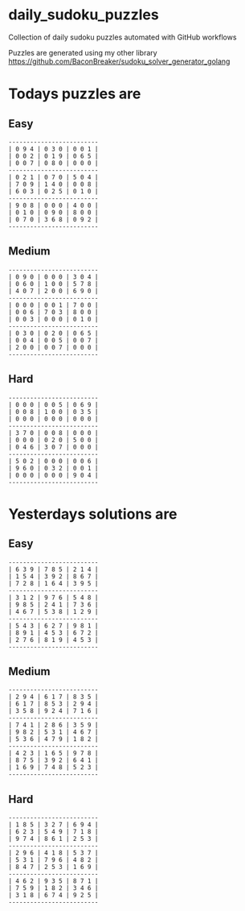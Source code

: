 
# daily_sudoku_puzzles 

Collection of daily sudoku puzzles automated with GitHub workflows 

Puzzles are generated using my other library https://github.com/BaconBreaker/sudoku_solver_generator_golang 
 

# Todays puzzles are 

## Easy 

```
-------------------------
| 0 9 4 | 0 3 0 | 0 0 1 | 
| 0 0 2 | 0 1 9 | 0 6 5 | 
| 0 0 7 | 0 8 0 | 0 0 0 | 
-------------------------
| 0 2 1 | 0 7 0 | 5 0 4 | 
| 7 0 9 | 1 4 0 | 0 0 8 | 
| 6 0 3 | 0 2 5 | 0 1 0 | 
-------------------------
| 9 0 8 | 0 0 0 | 4 0 0 | 
| 0 1 0 | 0 9 0 | 8 0 0 | 
| 0 7 0 | 3 6 8 | 0 9 2 | 
-------------------------
```
## Medium 

```
-------------------------
| 0 9 0 | 0 0 0 | 3 0 4 | 
| 0 6 0 | 1 0 0 | 5 7 8 | 
| 4 0 7 | 2 0 0 | 6 9 0 | 
-------------------------
| 0 0 0 | 0 0 1 | 7 0 0 | 
| 0 0 6 | 7 0 3 | 8 0 0 | 
| 0 0 3 | 0 0 0 | 0 1 0 | 
-------------------------
| 0 3 0 | 0 2 0 | 0 6 5 | 
| 0 0 4 | 0 0 5 | 0 0 7 | 
| 2 0 0 | 0 0 7 | 0 0 0 | 
-------------------------
```
## Hard 

```
-------------------------
| 0 0 0 | 0 0 5 | 0 6 9 | 
| 0 0 8 | 1 0 0 | 0 3 5 | 
| 0 0 0 | 0 0 0 | 0 0 0 | 
-------------------------
| 3 7 0 | 0 0 8 | 0 0 0 | 
| 0 0 0 | 0 2 0 | 5 0 0 | 
| 0 4 6 | 3 0 7 | 0 0 0 | 
-------------------------
| 5 0 2 | 0 0 0 | 0 0 6 | 
| 9 6 0 | 0 3 2 | 0 0 1 | 
| 0 0 0 | 0 0 0 | 9 0 4 | 
-------------------------
```
# Yesterdays solutions are 

## Easy 

```
-------------------------
| 6 3 9 | 7 8 5 | 2 1 4 | 
| 1 5 4 | 3 9 2 | 8 6 7 | 
| 7 2 8 | 1 6 4 | 3 9 5 | 
-------------------------
| 3 1 2 | 9 7 6 | 5 4 8 | 
| 9 8 5 | 2 4 1 | 7 3 6 | 
| 4 6 7 | 5 3 8 | 1 2 9 | 
-------------------------
| 5 4 3 | 6 2 7 | 9 8 1 | 
| 8 9 1 | 4 5 3 | 6 7 2 | 
| 2 7 6 | 8 1 9 | 4 5 3 | 
-------------------------
```
## Medium 

```
-------------------------
| 2 9 4 | 6 1 7 | 8 3 5 | 
| 6 1 7 | 8 5 3 | 2 9 4 | 
| 3 5 8 | 9 2 4 | 7 1 6 | 
-------------------------
| 7 4 1 | 2 8 6 | 3 5 9 | 
| 9 8 2 | 5 3 1 | 4 6 7 | 
| 5 3 6 | 4 7 9 | 1 8 2 | 
-------------------------
| 4 2 3 | 1 6 5 | 9 7 8 | 
| 8 7 5 | 3 9 2 | 6 4 1 | 
| 1 6 9 | 7 4 8 | 5 2 3 | 
-------------------------
```
## Hard 

```
-------------------------
| 1 8 5 | 3 2 7 | 6 9 4 | 
| 6 2 3 | 5 4 9 | 7 1 8 | 
| 9 7 4 | 8 6 1 | 2 5 3 | 
-------------------------
| 2 9 6 | 4 1 8 | 5 3 7 | 
| 5 3 1 | 7 9 6 | 4 8 2 | 
| 8 4 7 | 2 5 3 | 1 6 9 | 
-------------------------
| 4 6 2 | 9 3 5 | 8 7 1 | 
| 7 5 9 | 1 8 2 | 3 4 6 | 
| 3 1 8 | 6 7 4 | 9 2 5 | 
-------------------------
```
